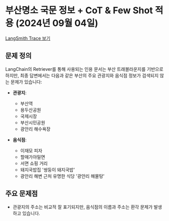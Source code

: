 # 부산명소 국문 정보 + CoT & Few Shot 적용 (2024년 09월 04일)
[LangSmith Trace 보기](https://smith.langchain.com/public/3912cff7-4833-4294-b66e-a14a70e22437/r)  

## 문제 정의
LangChain의 Retriever를 통해 사용되는 인용 문서는 부산 트래블라운지를 기반으로 하지만, 최종 답변에서는 다음과 같은 부산의 주요 관광지와 음식점 정보가 검색되지 않는 문제가 있습니다:

- **관광지**:
  - 부산역
  - 용두산공원
  - 국제시장
  - 부산시민공원
  - 광안리 해수욕장

- **음식점**:
  - 이재모 피자
  - 할매가야밀면
  - 서면 쇼핑 거리
  - 돼지국밥집 '쌍둥이 돼지국밥'
  - 광안리 해변 근처 유명한 식당 '광안리 해물탕'

## 주요 문제점
- 관광지의 주소는 비교적 잘 표기되지만, 음식점의 이름과 주소는 환각 문제가 발생하고 있습니다.
